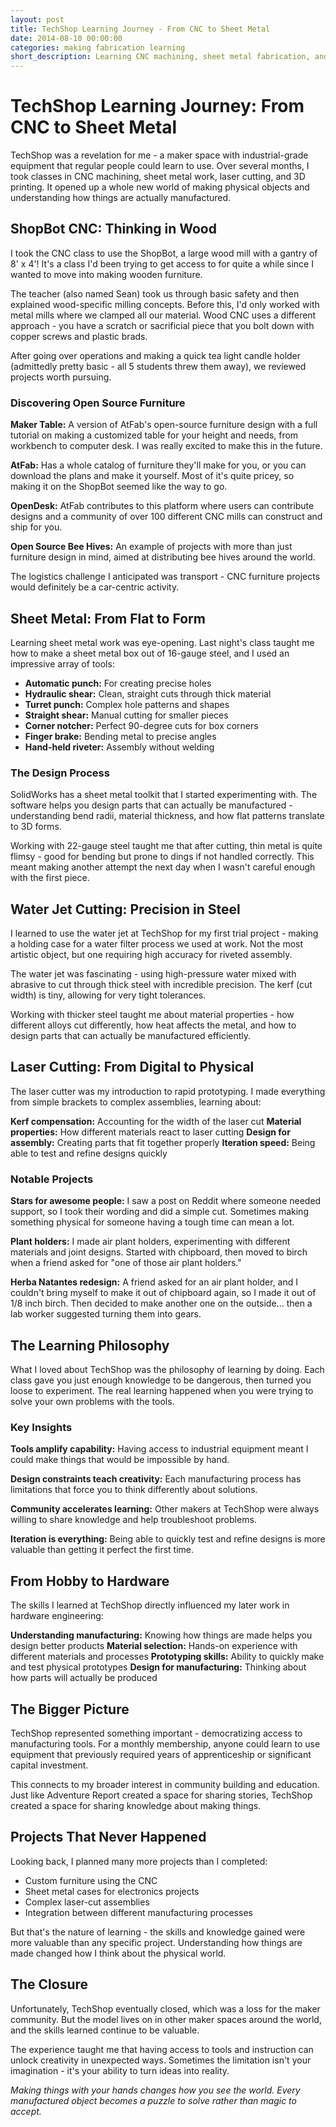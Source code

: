 ```yaml
---
layout: post
title: TechShop Learning Journey - From CNC to Sheet Metal
date: 2014-08-10 00:00:00
categories: making fabrication learning
short_description: Learning CNC machining, sheet metal fabrication, and various maker skills at TechShop, discovering the joy of working with tools and making physical objects.
---
```


# TechShop Learning Journey: From CNC to Sheet Metal

TechShop was a revelation for me - a maker space with industrial-grade equipment that regular people could learn to use. Over several months, I took classes in CNC machining, sheet metal work, laser cutting, and 3D printing. It opened up a whole new world of making physical objects and understanding how things are actually manufactured.

## ShopBot CNC: Thinking in Wood

I took the CNC class to use the ShopBot, a large wood mill with a gantry of 8' x 4'! It's a class I'd been trying to get access to for quite a while since I wanted to move into making wooden furniture.

The teacher (also named Sean) took us through basic safety and then explained wood-specific milling concepts. Before this, I'd only worked with metal mills where we clamped all our material. Wood CNC uses a different approach - you have a scratch or sacrificial piece that you bolt down with copper screws and plastic brads.

After going over operations and making a quick tea light candle holder (admittedly pretty basic - all 5 students threw them away), we reviewed projects worth pursuing.

### Discovering Open Source Furniture

**Maker Table:** A version of AtFab's open-source furniture design with a full tutorial on making a customized table for your height and needs, from workbench to computer desk. I was really excited to make this in the future.

**AtFab:** Has a whole catalog of furniture they'll make for you, or you can download the plans and make it yourself. Most of it's quite pricey, so making it on the ShopBot seemed like the way to go.

**OpenDesk:** AtFab contributes to this platform where users can contribute designs and a community of over 100 different CNC mills can construct and ship for you.

**Open Source Bee Hives:** An example of projects with more than just furniture design in mind, aimed at distributing bee hives around the world.

The logistics challenge I anticipated was transport - CNC furniture projects would definitely be a car-centric activity.

## Sheet Metal: From Flat to Form

Learning sheet metal work was eye-opening. Last night's class taught me how to make a sheet metal box out of 16-gauge steel, and I used an impressive array of tools:

- **Automatic punch:** For creating precise holes
- **Hydraulic shear:** Clean, straight cuts through thick material
- **Turret punch:** Complex hole patterns and shapes
- **Straight shear:** Manual cutting for smaller pieces
- **Corner notcher:** Perfect 90-degree cuts for box corners
- **Finger brake:** Bending metal to precise angles
- **Hand-held riveter:** Assembly without welding

### The Design Process

SolidWorks has a sheet metal toolkit that I started experimenting with. The software helps you design parts that can actually be manufactured - understanding bend radii, material thickness, and how flat patterns translate to 3D forms.

Working with 22-gauge steel taught me that after cutting, thin metal is quite flimsy - good for bending but prone to dings if not handled correctly. This meant making another attempt the next day when I wasn't careful enough with the first piece.

## Water Jet Cutting: Precision in Steel

I learned to use the water jet at TechShop for my first trial project - making a holding case for a water filter process we used at work. Not the most artistic object, but one requiring high accuracy for riveted assembly.

The water jet was fascinating - using high-pressure water mixed with abrasive to cut through thick steel with incredible precision. The kerf (cut width) is tiny, allowing for very tight tolerances.

Working with thicker steel taught me about material properties - how different alloys cut differently, how heat affects the metal, and how to design parts that can actually be manufactured efficiently.

## Laser Cutting: From Digital to Physical

The laser cutter was my introduction to rapid prototyping. I made everything from simple brackets to complex assemblies, learning about:

**Kerf compensation:** Accounting for the width of the laser cut
**Material properties:** How different materials react to laser cutting
**Design for assembly:** Creating parts that fit together properly
**Iteration speed:** Being able to test and refine designs quickly

### Notable Projects

**Stars for awesome people:** I saw a post on Reddit where someone needed support, so I took their wording and did a simple cut. Sometimes making something physical for someone having a tough time can mean a lot.

**Plant holders:** I made air plant holders, experimenting with different materials and joint designs. Started with chipboard, then moved to birch when a friend asked for "one of those air plant holders."

**Herba Natantes redesign:** A friend asked for an air plant holder, and I couldn't bring myself to make it out of chipboard again, so I made it out of 1/8 inch birch. Then decided to make another one on the outside... then a lab worker suggested turning them into gears.

## The Learning Philosophy

What I loved about TechShop was the philosophy of learning by doing. Each class gave you just enough knowledge to be dangerous, then turned you loose to experiment. The real learning happened when you were trying to solve your own problems with the tools.

### Key Insights

**Tools amplify capability:** Having access to industrial equipment meant I could make things that would be impossible by hand.

**Design constraints teach creativity:** Each manufacturing process has limitations that force you to think differently about solutions.

**Community accelerates learning:** Other makers at TechShop were always willing to share knowledge and help troubleshoot problems.

**Iteration is everything:** Being able to quickly test and refine designs is more valuable than getting it perfect the first time.

## From Hobby to Hardware

The skills I learned at TechShop directly influenced my later work in hardware engineering:

**Understanding manufacturing:** Knowing how things are made helps you design better products
**Material selection:** Hands-on experience with different materials and processes
**Prototyping skills:** Ability to quickly make and test physical prototypes
**Design for manufacturing:** Thinking about how parts will actually be produced

## The Bigger Picture

TechShop represented something important - democratizing access to manufacturing tools. For a monthly membership, anyone could learn to use equipment that previously required years of apprenticeship or significant capital investment.

This connects to my broader interest in community building and education. Just like Adventure Report created a space for sharing stories, TechShop created a space for sharing knowledge about making things.

## Projects That Never Happened

Looking back, I planned many more projects than I completed:
- Custom furniture using the CNC
- Sheet metal cases for electronics projects  
- Complex laser-cut assemblies
- Integration between different manufacturing processes

But that's the nature of learning - the skills and knowledge gained were more valuable than any specific project. Understanding how things are made changed how I think about the physical world.

## The Closure

Unfortunately, TechShop eventually closed, which was a loss for the maker community. But the model lives on in other maker spaces around the world, and the skills learned continue to be valuable.

The experience taught me that having access to tools and instruction can unlock creativity in unexpected ways. Sometimes the limitation isn't your imagination - it's your ability to turn ideas into reality.

*Making things with your hands changes how you see the world. Every manufactured object becomes a puzzle to solve rather than magic to accept.*